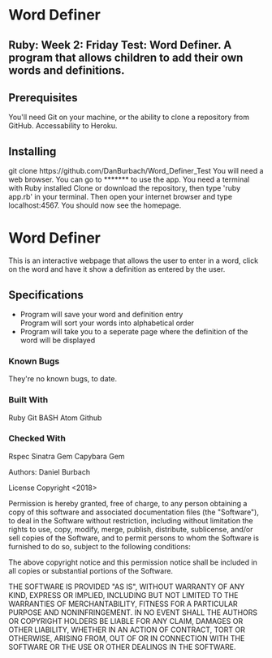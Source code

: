 <h1>Word Definer</h1>
<h2>Ruby: Week 2: Friday Test: Word Definer. A program that allows children to add their own words and definitions.

<h2>Prerequisites</h2>
You'll need Git on your machine, or the ability to clone a repository from GitHub. Accessability to Heroku.

<h2>Installing</h2>
git clone https://github.com/DanBurbach/Word_Definer_Test
You will need a web browser.
You can go to ******* to use the app.
You need a terminal with Ruby installed
Clone or download the repository, then type 'ruby app.rb' in your terminal. Then open your internet browser and type localhost:4567. You should now see the homepage.

<h1>Word Definer</h1>
This is an interactive webpage that allows the user to enter in a word, click on the word and have it show a definition as entered by the user.

<h2>Specifications</h2>
<ul>
<li>Program will save your word and definition entry</li>
</li>Program will sort your words into alphabetical order</li>
<li>Program will take you to a seperate page where the definition of the word will be displayed</li>
</ul>

<h3>Known Bugs</h3> 
They're no known bugs, to date. 

<h3>Built With</h3>
Ruby
Git
BASH
Atom
Github

<h3>Checked With</h3>
Rspec
Sinatra Gem
Capybara Gem

Authors:
Daniel Burbach

License
Copyright <2018> <Daniel Burbach>

Permission is hereby granted, free of charge, to any person obtaining a copy of this software and associated documentation files (the "Software"), 
to deal in the Software without restriction, including without limitation the rights to use, copy, modify, merge, publish, distribute, sublicense, 
and/or sell copies of the Software, and to permit persons to whom the Software is furnished to do so, subject to the following conditions:

The above copyright notice and this permission notice shall be included in all copies or substantial portions of the Software.

THE SOFTWARE IS PROVIDED "AS IS", WITHOUT WARRANTY OF ANY KIND, EXPRESS OR IMPLIED, INCLUDING BUT NOT LIMITED TO THE WARRANTIES OF MERCHANTABILITY, 
FITNESS FOR A PARTICULAR PURPOSE AND NONINFRINGEMENT. IN NO EVENT SHALL THE AUTHORS OR COPYRIGHT HOLDERS BE LIABLE FOR ANY CLAIM, DAMAGES OR OTHER LIABILITY, 
WHETHER IN AN ACTION OF CONTRACT, TORT OR OTHERWISE, ARISING FROM, OUT OF OR IN CONNECTION WITH THE SOFTWARE OR THE USE OR OTHER DEALINGS IN THE SOFTWARE.
